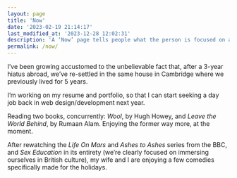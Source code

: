 ```yaml
---
layout: page
title: 'Now'
date: '2023-02-19 21:14:17'
last_modified_at: '2023-12-28 12:02:31'
description: 'A ‘Now’ page tells people what the person is focused on at this point in their life. From an idea by Derek Sivers.'
permalink: /now/
---
```

I’ve been growing accustomed to the unbelievable fact that, after a 3-year hiatus abroad, we’ve re-settled in the same house in Cambridge where we previously lived for 5 years.

I’m working on my resume and portfolio, so that I can start seeking a day job back in web design/development next year.

Reading two books, concurrently: *Wool*, by Hugh Howey, and *Leave the World Behind*, by Rumaan Alam. Enjoying the former way more, at the moment.

After rewatching the _Life On Mars_ and _Ashes to Ashes_ series from the BBC, and *Sex Education* in its entirety (we’re clearly focused on immersing ourselves in British culture), my wife and I are enjoying a few comedies specifically made for the holidays.